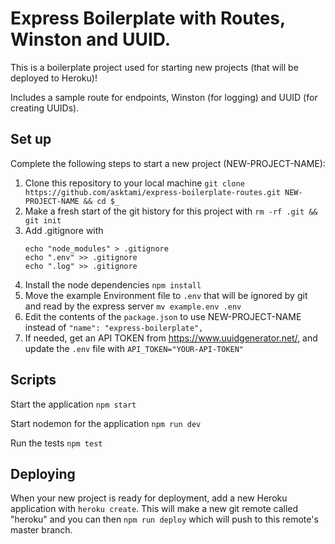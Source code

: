 # Express Boilerplate with Routes, Winston and UUID.

This is a boilerplate project used for starting new projects (that will be deployed to Heroku)!

Includes a sample route for endpoints, Winston (for logging) and UUID (for creating UUIDs).

## Set up

Complete the following steps to start a new project (NEW-PROJECT-NAME):

1. Clone this repository to your local machine `git clone https://github.com/asktami/express-boilerplate-routes.git NEW-PROJECT-NAME && cd $_`
2. Make a fresh start of the git history for this project with `rm -rf .git && git init`
3. Add .gitignore with
   ```
   echo "node_modules" > .gitignore
   echo ".env" >> .gitignore
   echo ".log" >> .gitignore
   ```
4. Install the node dependencies `npm install`
5. Move the example Environment file to `.env` that will be ignored by git and read by the express server `mv example.env .env`
6. Edit the contents of the `package.json` to use NEW-PROJECT-NAME instead of `"name": "express-boilerplate",`
7. If needed, get an API TOKEN from https://www.uuidgenerator.net/, and update the `.env` file with `API_TOKEN="YOUR-API-TOKEN"`

## Scripts

Start the application `npm start`

Start nodemon for the application `npm run dev`

Run the tests `npm test`

## Deploying

When your new project is ready for deployment, add a new Heroku application with `heroku create`. This will make a new git remote called "heroku" and you can then `npm run deploy` which will push to this remote's master branch.
